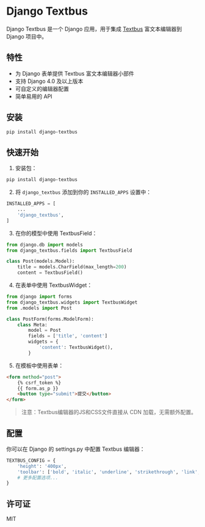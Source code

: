 # Django Textbus

Django Textbus 是一个 Django 应用，用于集成 [Textbus](https://textbus.io/) 富文本编辑器到 Django 项目中。

## 特性

- 为 Django 表单提供 Textbus 富文本编辑器小部件
- 支持 Django 4.0 及以上版本
- 可自定义的编辑器配置
- 简单易用的 API

## 安装

```bash
pip install django-textbus
```

## 快速开始

1. 安装包：

```bash
pip install django-textbus
```

2. 将 `django_textbus` 添加到你的 `INSTALLED_APPS` 设置中：

```python
INSTALLED_APPS = [
    ...
    'django_textbus',
]
```

3. 在你的模型中使用 TextbusField：

```python
from django.db import models
from django_textbus.fields import TextbusField

class Post(models.Model):
    title = models.CharField(max_length=200)
    content = TextbusField()
```

4. 在表单中使用 TextbusWidget：

```python
from django import forms
from django_textbus.widgets import TextbusWidget
from .models import Post

class PostForm(forms.ModelForm):
    class Meta:
        model = Post
        fields = ['title', 'content']
        widgets = {
            'content': TextbusWidget(),
        }
```

5. 在模板中使用表单：

```html
<form method="post">
    {% csrf_token %}
    {{ form.as_p }}
    <button type="submit">提交</button>
</form>
```

> 注意：Textbus编辑器的JS和CSS文件直接从 CDN 加载，无需额外配置。

## 配置

你可以在 Django 的 settings.py 中配置 Textbus 编辑器：

```python
TEXTBUS_CONFIG = {
    'height': '400px',
    'toolbar': ['bold', 'italic', 'underline', 'strikethrough', 'link', 'image'],
    # 更多配置选项...
}
```

## 许可证

MIT
